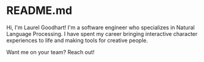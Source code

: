 # README.md

Hi, I'm Laurel Goodhart! I'm a software engineer who specializes in Natural Language Processing. I have spent my career bringing interactive character experiences to life and making tools for creative people. 

Want me on your team? Reach out!
